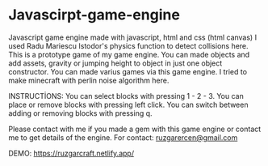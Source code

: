 # Javascirpt-game-engine
Javascript game engine made with javascript, html and css (html canvas)
I used Radu Mariescu Istodor's physics function to detect collisions here. This is a prototype game of my game engine. You can made objects and add assets, gravity or jumping height to object in just one object constructor. You can made varius games via this game engine. I tried to make minecraft with perlin noise algorithm here.

INSTRUCTİONS:
You can select blocks with pressing 1 - 2 - 3.
You can place or remove blocks with pressing left click.
You can switch between adding or removing blocks with pressing q.

Please contact with me if you made a gem with this game engine or contact me to get details of the engine.
For contact: ruzgarercen@gmail.com


DEMO:
https://ruzgarcraft.netlify.app/
